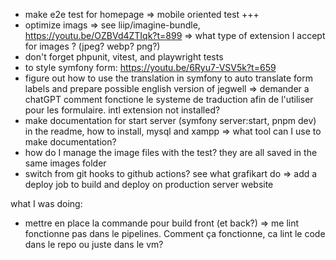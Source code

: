 - make e2e test for homepage
  => mobile oriented test +++
- optimize imags
  => see liip/imagine-bundle, https://youtu.be/OZBVd4ZTIqk?t=899
  => what type of extension I accept for images ? (jpeg? webp? png?)
- don't forget phpunit, vitest, and playwright tests
- to style symfony form: https://youtu.be/6Ryu7-VSV5k?t=659
- figure out how to use the translation in symfony to auto translate form labels and prepare possible english version of jegwell
  => demander a chatGPT comment fonctione le systeme de traduction afin de l'utiliser pour les formulaire. intl extension not installed?
- make documentation for start server (symfony server:start, pnpm dev) in the readme, how to install, mysql and xampp
  => what tool can I use to make documentation?
- how do I manage the image files with the test? they are all saved in the same images folder
- switch from git hooks to github actions? see what grafikart do
  => add a deploy job to build and deploy on production server website

what I was doing:
- mettre en place la commande pour build front (et back?)
=> me lint fonctionne pas dans le pipelines. Comment ça fonctionne, ca lint le code dans le repo ou juste dans le vm?

